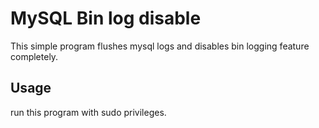 # MySQL Bin log disable

This simple program flushes mysql logs and disables bin logging feature completely.

## Usage
run this program with sudo privileges. 
